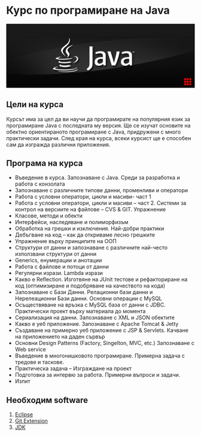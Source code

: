 # Курс по програмиране на Java
![Курс по програмиране на Java](java_logo.png)

## Цели на курса
Курсът има за цел да ви научи да програмирате на популярния език за програмиране Java с последната му версия. Ще се изучат основите на обектно ориентираното програмиране с Java, придружени с много практически задачи. След края на курса, всеки курсист ще е способен сам да изгражда различни приложения.

## Програма на курса
 - Въведение в курса. Запознаване с Java. Среди за разработка и работа с конзолата
 - Запознаване с различните типове данни, променливи и оператори
 - Работа с условни оператори, цикли и масиви- част 1
 - Работа с условни оператори, цикли и масиви – част 2. Системи за контрол на версиите на файлове – CVS & GIT. Упражнение
 - Класове, методи и обекти
 - Интерфейси, наследяване и полиморфизъм
 - Обработка на грешки и изключения. Най-добри практики
 - Дебъгване на код – как да откриваме лесно грешките
 - Упражнение върху принципите на ООП
 - Структури от данни и запознаване с различните най-често използвани структури от данни
 - Generics, енумерации и анотации
 - Работа с файлове и потоци от данни
 - Регулярни изрази. Lambda изрази
 - Какво е Reflection. Изготвяне на JUnit тестове и рефакториране на код (оптимизиране и подобряване на качеството на кода)
 - Запознаване с Бази Данни. Релационни бази данни и Нерелеационни Бази данни. Основни операции с MySQL
 - Осъществяване на връзка с MySQL база от данни с JDBC. Практически проект върху материала до момента
 - Сериализация на данни. Запознаване с XML и JSON обектите
 - Какво е уеб приложение. Запознаване с Apache Tomcat & Jetty
 - Създаване на примерно уеб приложение с JSP & Servlets. Качване на приложението на даден сървър
 - Основни Design Patterns (Factory, Singelton, MVC, etc.) Запознаване с Web service
 - Въведение в многонишковото програмиране. Примерна задача с тредове и таскове.
 - Практическа задача – Изграждане на проект
 - Подготовка за интервю за работа. Примерни въпроси и задачи.
 - Изпит


## Необходим software
1. 	[Eclipse](http://www.eclipse.org/downloads/)
2. 	[Git Extension](https://gitextensions.github.io/)
3. 	[JDK](http://www.oracle.com/technetwork/java/javase/downloads/index.html)
